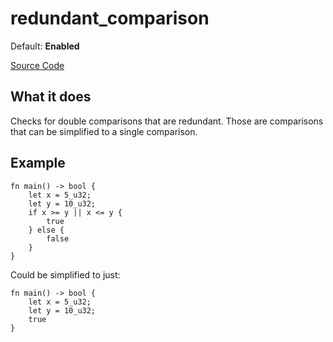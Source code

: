 # redundant_comparison

Default: **Enabled**

[Source Code](https://github.com/software-mansion/cairo-lint/tree/main/src/lints/double_comparison.rs#L137)

## What it does

Checks for double comparisons that are redundant. Those are comparisons that can be simplified to a single comparison.

## Example

```cairo
fn main() -> bool {
    let x = 5_u32;
    let y = 10_u32;
    if x >= y || x <= y {
        true
    } else {
        false
    }
}
```

Could be simplified to just:

```cairo
fn main() -> bool {
    let x = 5_u32;
    let y = 10_u32;
    true
}
```
